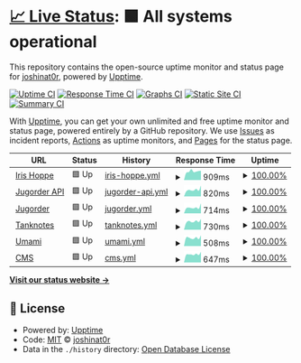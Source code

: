 # [📈 Live Status](https://joshinat0r.github.io/uptime): <!--live status--> **🟩 All systems operational**

This repository contains the open-source uptime monitor and status page for [joshinat0r](https://joshinat0r.github.io/uptime), powered by [Upptime](https://github.com/upptime/upptime).

[![Uptime CI](https://github.com/koj-co/upptime/workflows/Uptime%20CI/badge.svg)](https://github.com/koj-co/upptime/actions?query=workflow%3A%22Uptime+CI%22)
[![Response Time CI](https://github.com/koj-co/upptime/workflows/Response%20Time%20CI/badge.svg)](https://github.com/koj-co/upptime/actions?query=workflow%3A%22Response+Time+CI%22)
[![Graphs CI](https://github.com/koj-co/upptime/workflows/Graphs%20CI/badge.svg)](https://github.com/koj-co/upptime/actions?query=workflow%3A%22Graphs+CI%22)
[![Static Site CI](https://github.com/koj-co/upptime/workflows/Static%20Site%20CI/badge.svg)](https://github.com/koj-co/upptime/actions?query=workflow%3A%22Static+Site+CI%22)
[![Summary CI](https://github.com/koj-co/upptime/workflows/Summary%20CI/badge.svg)](https://github.com/koj-co/upptime/actions?query=workflow%3A%22Summary+CI%22)

With [Upptime](https://upptime.js.org), you can get your own unlimited and free uptime monitor and status page, powered entirely by a GitHub repository. We use [Issues](https://github.com/joshinat0r/uptime/issues) as incident reports, [Actions](https://github.com/joshinat0r/uptime/actions) as uptime monitors, and [Pages](https://joshinat0r.github.io/uptime) for the status page.

<!--start: status pages-->
<!-- This summary is generated by Upptime (https://github.com/upptime/upptime) -->
<!-- Do not edit this manually, your changes will be overwritten -->
<!-- prettier-ignore -->
| URL | Status | History | Response Time | Uptime |
| --- | ------ | ------- | ------------- | ------ |
| <img alt="" src="https://favicons.githubusercontent.com/irishoppe.com" height="13"> [Iris Hoppe](https://irishoppe.com) | 🟩 Up | [iris-hoppe.yml](https://github.com/joshinat0r/uptime/commits/HEAD/history/iris-hoppe.yml) | <details><summary><img alt="Response time graph" src="./graphs/iris-hoppe/response-time-week.png" height="20"> 909ms</summary><br><a href="https://joshinat0r.github.io/uptime/history/iris-hoppe"><img alt="Response time 961" src="https://img.shields.io/endpoint?url=https%3A%2F%2Fraw.githubusercontent.com%2Fjoshinat0r%2Fuptime%2FHEAD%2Fapi%2Firis-hoppe%2Fresponse-time.json"></a><br><a href="https://joshinat0r.github.io/uptime/history/iris-hoppe"><img alt="24-hour response time 971" src="https://img.shields.io/endpoint?url=https%3A%2F%2Fraw.githubusercontent.com%2Fjoshinat0r%2Fuptime%2FHEAD%2Fapi%2Firis-hoppe%2Fresponse-time-day.json"></a><br><a href="https://joshinat0r.github.io/uptime/history/iris-hoppe"><img alt="7-day response time 909" src="https://img.shields.io/endpoint?url=https%3A%2F%2Fraw.githubusercontent.com%2Fjoshinat0r%2Fuptime%2FHEAD%2Fapi%2Firis-hoppe%2Fresponse-time-week.json"></a><br><a href="https://joshinat0r.github.io/uptime/history/iris-hoppe"><img alt="30-day response time 1134" src="https://img.shields.io/endpoint?url=https%3A%2F%2Fraw.githubusercontent.com%2Fjoshinat0r%2Fuptime%2FHEAD%2Fapi%2Firis-hoppe%2Fresponse-time-month.json"></a><br><a href="https://joshinat0r.github.io/uptime/history/iris-hoppe"><img alt="1-year response time 961" src="https://img.shields.io/endpoint?url=https%3A%2F%2Fraw.githubusercontent.com%2Fjoshinat0r%2Fuptime%2FHEAD%2Fapi%2Firis-hoppe%2Fresponse-time-year.json"></a></details> | <details><summary><a href="https://joshinat0r.github.io/uptime/history/iris-hoppe">100.00%</a></summary><a href="https://joshinat0r.github.io/uptime/history/iris-hoppe"><img alt="All-time uptime 99.99%" src="https://img.shields.io/endpoint?url=https%3A%2F%2Fraw.githubusercontent.com%2Fjoshinat0r%2Fuptime%2FHEAD%2Fapi%2Firis-hoppe%2Fuptime.json"></a><br><a href="https://joshinat0r.github.io/uptime/history/iris-hoppe"><img alt="24-hour uptime 100.00%" src="https://img.shields.io/endpoint?url=https%3A%2F%2Fraw.githubusercontent.com%2Fjoshinat0r%2Fuptime%2FHEAD%2Fapi%2Firis-hoppe%2Fuptime-day.json"></a><br><a href="https://joshinat0r.github.io/uptime/history/iris-hoppe"><img alt="7-day uptime 100.00%" src="https://img.shields.io/endpoint?url=https%3A%2F%2Fraw.githubusercontent.com%2Fjoshinat0r%2Fuptime%2FHEAD%2Fapi%2Firis-hoppe%2Fuptime-week.json"></a><br><a href="https://joshinat0r.github.io/uptime/history/iris-hoppe"><img alt="30-day uptime 100.00%" src="https://img.shields.io/endpoint?url=https%3A%2F%2Fraw.githubusercontent.com%2Fjoshinat0r%2Fuptime%2FHEAD%2Fapi%2Firis-hoppe%2Fuptime-month.json"></a><br><a href="https://joshinat0r.github.io/uptime/history/iris-hoppe"><img alt="1-year uptime 99.99%" src="https://img.shields.io/endpoint?url=https%3A%2F%2Fraw.githubusercontent.com%2Fjoshinat0r%2Fuptime%2FHEAD%2Fapi%2Firis-hoppe%2Fuptime-year.json"></a></details>
| <img alt="" src="https://favicons.githubusercontent.com/api.jugorder.de" height="13"> [Jugorder API](https://api.jugorder.de/swagger) | 🟩 Up | [jugorder-api.yml](https://github.com/joshinat0r/uptime/commits/HEAD/history/jugorder-api.yml) | <details><summary><img alt="Response time graph" src="./graphs/jugorder-api/response-time-week.png" height="20"> 820ms</summary><br><a href="https://joshinat0r.github.io/uptime/history/jugorder-api"><img alt="Response time 782" src="https://img.shields.io/endpoint?url=https%3A%2F%2Fraw.githubusercontent.com%2Fjoshinat0r%2Fuptime%2FHEAD%2Fapi%2Fjugorder-api%2Fresponse-time.json"></a><br><a href="https://joshinat0r.github.io/uptime/history/jugorder-api"><img alt="24-hour response time 1316" src="https://img.shields.io/endpoint?url=https%3A%2F%2Fraw.githubusercontent.com%2Fjoshinat0r%2Fuptime%2FHEAD%2Fapi%2Fjugorder-api%2Fresponse-time-day.json"></a><br><a href="https://joshinat0r.github.io/uptime/history/jugorder-api"><img alt="7-day response time 820" src="https://img.shields.io/endpoint?url=https%3A%2F%2Fraw.githubusercontent.com%2Fjoshinat0r%2Fuptime%2FHEAD%2Fapi%2Fjugorder-api%2Fresponse-time-week.json"></a><br><a href="https://joshinat0r.github.io/uptime/history/jugorder-api"><img alt="30-day response time 854" src="https://img.shields.io/endpoint?url=https%3A%2F%2Fraw.githubusercontent.com%2Fjoshinat0r%2Fuptime%2FHEAD%2Fapi%2Fjugorder-api%2Fresponse-time-month.json"></a><br><a href="https://joshinat0r.github.io/uptime/history/jugorder-api"><img alt="1-year response time 782" src="https://img.shields.io/endpoint?url=https%3A%2F%2Fraw.githubusercontent.com%2Fjoshinat0r%2Fuptime%2FHEAD%2Fapi%2Fjugorder-api%2Fresponse-time-year.json"></a></details> | <details><summary><a href="https://joshinat0r.github.io/uptime/history/jugorder-api">100.00%</a></summary><a href="https://joshinat0r.github.io/uptime/history/jugorder-api"><img alt="All-time uptime 99.99%" src="https://img.shields.io/endpoint?url=https%3A%2F%2Fraw.githubusercontent.com%2Fjoshinat0r%2Fuptime%2FHEAD%2Fapi%2Fjugorder-api%2Fuptime.json"></a><br><a href="https://joshinat0r.github.io/uptime/history/jugorder-api"><img alt="24-hour uptime 100.00%" src="https://img.shields.io/endpoint?url=https%3A%2F%2Fraw.githubusercontent.com%2Fjoshinat0r%2Fuptime%2FHEAD%2Fapi%2Fjugorder-api%2Fuptime-day.json"></a><br><a href="https://joshinat0r.github.io/uptime/history/jugorder-api"><img alt="7-day uptime 100.00%" src="https://img.shields.io/endpoint?url=https%3A%2F%2Fraw.githubusercontent.com%2Fjoshinat0r%2Fuptime%2FHEAD%2Fapi%2Fjugorder-api%2Fuptime-week.json"></a><br><a href="https://joshinat0r.github.io/uptime/history/jugorder-api"><img alt="30-day uptime 100.00%" src="https://img.shields.io/endpoint?url=https%3A%2F%2Fraw.githubusercontent.com%2Fjoshinat0r%2Fuptime%2FHEAD%2Fapi%2Fjugorder-api%2Fuptime-month.json"></a><br><a href="https://joshinat0r.github.io/uptime/history/jugorder-api"><img alt="1-year uptime 99.99%" src="https://img.shields.io/endpoint?url=https%3A%2F%2Fraw.githubusercontent.com%2Fjoshinat0r%2Fuptime%2FHEAD%2Fapi%2Fjugorder-api%2Fuptime-year.json"></a></details>
| <img alt="" src="https://favicons.githubusercontent.com/jugorder.de" height="13"> [Jugorder](https://jugorder.de) | 🟩 Up | [jugorder.yml](https://github.com/joshinat0r/uptime/commits/HEAD/history/jugorder.yml) | <details><summary><img alt="Response time graph" src="./graphs/jugorder/response-time-week.png" height="20"> 714ms</summary><br><a href="https://joshinat0r.github.io/uptime/history/jugorder"><img alt="Response time 671" src="https://img.shields.io/endpoint?url=https%3A%2F%2Fraw.githubusercontent.com%2Fjoshinat0r%2Fuptime%2FHEAD%2Fapi%2Fjugorder%2Fresponse-time.json"></a><br><a href="https://joshinat0r.github.io/uptime/history/jugorder"><img alt="24-hour response time 1211" src="https://img.shields.io/endpoint?url=https%3A%2F%2Fraw.githubusercontent.com%2Fjoshinat0r%2Fuptime%2FHEAD%2Fapi%2Fjugorder%2Fresponse-time-day.json"></a><br><a href="https://joshinat0r.github.io/uptime/history/jugorder"><img alt="7-day response time 714" src="https://img.shields.io/endpoint?url=https%3A%2F%2Fraw.githubusercontent.com%2Fjoshinat0r%2Fuptime%2FHEAD%2Fapi%2Fjugorder%2Fresponse-time-week.json"></a><br><a href="https://joshinat0r.github.io/uptime/history/jugorder"><img alt="30-day response time 759" src="https://img.shields.io/endpoint?url=https%3A%2F%2Fraw.githubusercontent.com%2Fjoshinat0r%2Fuptime%2FHEAD%2Fapi%2Fjugorder%2Fresponse-time-month.json"></a><br><a href="https://joshinat0r.github.io/uptime/history/jugorder"><img alt="1-year response time 671" src="https://img.shields.io/endpoint?url=https%3A%2F%2Fraw.githubusercontent.com%2Fjoshinat0r%2Fuptime%2FHEAD%2Fapi%2Fjugorder%2Fresponse-time-year.json"></a></details> | <details><summary><a href="https://joshinat0r.github.io/uptime/history/jugorder">100.00%</a></summary><a href="https://joshinat0r.github.io/uptime/history/jugorder"><img alt="All-time uptime 99.99%" src="https://img.shields.io/endpoint?url=https%3A%2F%2Fraw.githubusercontent.com%2Fjoshinat0r%2Fuptime%2FHEAD%2Fapi%2Fjugorder%2Fuptime.json"></a><br><a href="https://joshinat0r.github.io/uptime/history/jugorder"><img alt="24-hour uptime 100.00%" src="https://img.shields.io/endpoint?url=https%3A%2F%2Fraw.githubusercontent.com%2Fjoshinat0r%2Fuptime%2FHEAD%2Fapi%2Fjugorder%2Fuptime-day.json"></a><br><a href="https://joshinat0r.github.io/uptime/history/jugorder"><img alt="7-day uptime 100.00%" src="https://img.shields.io/endpoint?url=https%3A%2F%2Fraw.githubusercontent.com%2Fjoshinat0r%2Fuptime%2FHEAD%2Fapi%2Fjugorder%2Fuptime-week.json"></a><br><a href="https://joshinat0r.github.io/uptime/history/jugorder"><img alt="30-day uptime 100.00%" src="https://img.shields.io/endpoint?url=https%3A%2F%2Fraw.githubusercontent.com%2Fjoshinat0r%2Fuptime%2FHEAD%2Fapi%2Fjugorder%2Fuptime-month.json"></a><br><a href="https://joshinat0r.github.io/uptime/history/jugorder"><img alt="1-year uptime 99.99%" src="https://img.shields.io/endpoint?url=https%3A%2F%2Fraw.githubusercontent.com%2Fjoshinat0r%2Fuptime%2FHEAD%2Fapi%2Fjugorder%2Fuptime-year.json"></a></details>
| <img alt="" src="https://favicons.githubusercontent.com/tanknotes.com" height="13"> [Tanknotes](https://tanknotes.com) | 🟩 Up | [tanknotes.yml](https://github.com/joshinat0r/uptime/commits/HEAD/history/tanknotes.yml) | <details><summary><img alt="Response time graph" src="./graphs/tanknotes/response-time-week.png" height="20"> 730ms</summary><br><a href="https://joshinat0r.github.io/uptime/history/tanknotes"><img alt="Response time 757" src="https://img.shields.io/endpoint?url=https%3A%2F%2Fraw.githubusercontent.com%2Fjoshinat0r%2Fuptime%2FHEAD%2Fapi%2Ftanknotes%2Fresponse-time.json"></a><br><a href="https://joshinat0r.github.io/uptime/history/tanknotes"><img alt="24-hour response time 937" src="https://img.shields.io/endpoint?url=https%3A%2F%2Fraw.githubusercontent.com%2Fjoshinat0r%2Fuptime%2FHEAD%2Fapi%2Ftanknotes%2Fresponse-time-day.json"></a><br><a href="https://joshinat0r.github.io/uptime/history/tanknotes"><img alt="7-day response time 730" src="https://img.shields.io/endpoint?url=https%3A%2F%2Fraw.githubusercontent.com%2Fjoshinat0r%2Fuptime%2FHEAD%2Fapi%2Ftanknotes%2Fresponse-time-week.json"></a><br><a href="https://joshinat0r.github.io/uptime/history/tanknotes"><img alt="30-day response time 776" src="https://img.shields.io/endpoint?url=https%3A%2F%2Fraw.githubusercontent.com%2Fjoshinat0r%2Fuptime%2FHEAD%2Fapi%2Ftanknotes%2Fresponse-time-month.json"></a><br><a href="https://joshinat0r.github.io/uptime/history/tanknotes"><img alt="1-year response time 757" src="https://img.shields.io/endpoint?url=https%3A%2F%2Fraw.githubusercontent.com%2Fjoshinat0r%2Fuptime%2FHEAD%2Fapi%2Ftanknotes%2Fresponse-time-year.json"></a></details> | <details><summary><a href="https://joshinat0r.github.io/uptime/history/tanknotes">100.00%</a></summary><a href="https://joshinat0r.github.io/uptime/history/tanknotes"><img alt="All-time uptime 99.98%" src="https://img.shields.io/endpoint?url=https%3A%2F%2Fraw.githubusercontent.com%2Fjoshinat0r%2Fuptime%2FHEAD%2Fapi%2Ftanknotes%2Fuptime.json"></a><br><a href="https://joshinat0r.github.io/uptime/history/tanknotes"><img alt="24-hour uptime 100.00%" src="https://img.shields.io/endpoint?url=https%3A%2F%2Fraw.githubusercontent.com%2Fjoshinat0r%2Fuptime%2FHEAD%2Fapi%2Ftanknotes%2Fuptime-day.json"></a><br><a href="https://joshinat0r.github.io/uptime/history/tanknotes"><img alt="7-day uptime 100.00%" src="https://img.shields.io/endpoint?url=https%3A%2F%2Fraw.githubusercontent.com%2Fjoshinat0r%2Fuptime%2FHEAD%2Fapi%2Ftanknotes%2Fuptime-week.json"></a><br><a href="https://joshinat0r.github.io/uptime/history/tanknotes"><img alt="30-day uptime 100.00%" src="https://img.shields.io/endpoint?url=https%3A%2F%2Fraw.githubusercontent.com%2Fjoshinat0r%2Fuptime%2FHEAD%2Fapi%2Ftanknotes%2Fuptime-month.json"></a><br><a href="https://joshinat0r.github.io/uptime/history/tanknotes"><img alt="1-year uptime 99.98%" src="https://img.shields.io/endpoint?url=https%3A%2F%2Fraw.githubusercontent.com%2Fjoshinat0r%2Fuptime%2FHEAD%2Fapi%2Ftanknotes%2Fuptime-year.json"></a></details>
| <img alt="" src="https://favicons.githubusercontent.com/stats.tanknotes.com" height="13"> [Umami](https://stats.tanknotes.com) | 🟩 Up | [umami.yml](https://github.com/joshinat0r/uptime/commits/HEAD/history/umami.yml) | <details><summary><img alt="Response time graph" src="./graphs/umami/response-time-week.png" height="20"> 508ms</summary><br><a href="https://joshinat0r.github.io/uptime/history/umami"><img alt="Response time 495" src="https://img.shields.io/endpoint?url=https%3A%2F%2Fraw.githubusercontent.com%2Fjoshinat0r%2Fuptime%2FHEAD%2Fapi%2Fumami%2Fresponse-time.json"></a><br><a href="https://joshinat0r.github.io/uptime/history/umami"><img alt="24-hour response time 655" src="https://img.shields.io/endpoint?url=https%3A%2F%2Fraw.githubusercontent.com%2Fjoshinat0r%2Fuptime%2FHEAD%2Fapi%2Fumami%2Fresponse-time-day.json"></a><br><a href="https://joshinat0r.github.io/uptime/history/umami"><img alt="7-day response time 508" src="https://img.shields.io/endpoint?url=https%3A%2F%2Fraw.githubusercontent.com%2Fjoshinat0r%2Fuptime%2FHEAD%2Fapi%2Fumami%2Fresponse-time-week.json"></a><br><a href="https://joshinat0r.github.io/uptime/history/umami"><img alt="30-day response time 547" src="https://img.shields.io/endpoint?url=https%3A%2F%2Fraw.githubusercontent.com%2Fjoshinat0r%2Fuptime%2FHEAD%2Fapi%2Fumami%2Fresponse-time-month.json"></a><br><a href="https://joshinat0r.github.io/uptime/history/umami"><img alt="1-year response time 495" src="https://img.shields.io/endpoint?url=https%3A%2F%2Fraw.githubusercontent.com%2Fjoshinat0r%2Fuptime%2FHEAD%2Fapi%2Fumami%2Fresponse-time-year.json"></a></details> | <details><summary><a href="https://joshinat0r.github.io/uptime/history/umami">100.00%</a></summary><a href="https://joshinat0r.github.io/uptime/history/umami"><img alt="All-time uptime 100.00%" src="https://img.shields.io/endpoint?url=https%3A%2F%2Fraw.githubusercontent.com%2Fjoshinat0r%2Fuptime%2FHEAD%2Fapi%2Fumami%2Fuptime.json"></a><br><a href="https://joshinat0r.github.io/uptime/history/umami"><img alt="24-hour uptime 100.00%" src="https://img.shields.io/endpoint?url=https%3A%2F%2Fraw.githubusercontent.com%2Fjoshinat0r%2Fuptime%2FHEAD%2Fapi%2Fumami%2Fuptime-day.json"></a><br><a href="https://joshinat0r.github.io/uptime/history/umami"><img alt="7-day uptime 100.00%" src="https://img.shields.io/endpoint?url=https%3A%2F%2Fraw.githubusercontent.com%2Fjoshinat0r%2Fuptime%2FHEAD%2Fapi%2Fumami%2Fuptime-week.json"></a><br><a href="https://joshinat0r.github.io/uptime/history/umami"><img alt="30-day uptime 100.00%" src="https://img.shields.io/endpoint?url=https%3A%2F%2Fraw.githubusercontent.com%2Fjoshinat0r%2Fuptime%2FHEAD%2Fapi%2Fumami%2Fuptime-month.json"></a><br><a href="https://joshinat0r.github.io/uptime/history/umami"><img alt="1-year uptime 100.00%" src="https://img.shields.io/endpoint?url=https%3A%2F%2Fraw.githubusercontent.com%2Fjoshinat0r%2Fuptime%2FHEAD%2Fapi%2Fumami%2Fuptime-year.json"></a></details>
| <img alt="" src="https://favicons.githubusercontent.com/cms.tanknotes.com" height="13"> [CMS](https://cms.tanknotes.com) | 🟩 Up | [cms.yml](https://github.com/joshinat0r/uptime/commits/HEAD/history/cms.yml) | <details><summary><img alt="Response time graph" src="./graphs/cms/response-time-week.png" height="20"> 647ms</summary><br><a href="https://joshinat0r.github.io/uptime/history/cms"><img alt="Response time 609" src="https://img.shields.io/endpoint?url=https%3A%2F%2Fraw.githubusercontent.com%2Fjoshinat0r%2Fuptime%2FHEAD%2Fapi%2Fcms%2Fresponse-time.json"></a><br><a href="https://joshinat0r.github.io/uptime/history/cms"><img alt="24-hour response time 829" src="https://img.shields.io/endpoint?url=https%3A%2F%2Fraw.githubusercontent.com%2Fjoshinat0r%2Fuptime%2FHEAD%2Fapi%2Fcms%2Fresponse-time-day.json"></a><br><a href="https://joshinat0r.github.io/uptime/history/cms"><img alt="7-day response time 647" src="https://img.shields.io/endpoint?url=https%3A%2F%2Fraw.githubusercontent.com%2Fjoshinat0r%2Fuptime%2FHEAD%2Fapi%2Fcms%2Fresponse-time-week.json"></a><br><a href="https://joshinat0r.github.io/uptime/history/cms"><img alt="30-day response time 660" src="https://img.shields.io/endpoint?url=https%3A%2F%2Fraw.githubusercontent.com%2Fjoshinat0r%2Fuptime%2FHEAD%2Fapi%2Fcms%2Fresponse-time-month.json"></a><br><a href="https://joshinat0r.github.io/uptime/history/cms"><img alt="1-year response time 609" src="https://img.shields.io/endpoint?url=https%3A%2F%2Fraw.githubusercontent.com%2Fjoshinat0r%2Fuptime%2FHEAD%2Fapi%2Fcms%2Fresponse-time-year.json"></a></details> | <details><summary><a href="https://joshinat0r.github.io/uptime/history/cms">100.00%</a></summary><a href="https://joshinat0r.github.io/uptime/history/cms"><img alt="All-time uptime 99.98%" src="https://img.shields.io/endpoint?url=https%3A%2F%2Fraw.githubusercontent.com%2Fjoshinat0r%2Fuptime%2FHEAD%2Fapi%2Fcms%2Fuptime.json"></a><br><a href="https://joshinat0r.github.io/uptime/history/cms"><img alt="24-hour uptime 100.00%" src="https://img.shields.io/endpoint?url=https%3A%2F%2Fraw.githubusercontent.com%2Fjoshinat0r%2Fuptime%2FHEAD%2Fapi%2Fcms%2Fuptime-day.json"></a><br><a href="https://joshinat0r.github.io/uptime/history/cms"><img alt="7-day uptime 100.00%" src="https://img.shields.io/endpoint?url=https%3A%2F%2Fraw.githubusercontent.com%2Fjoshinat0r%2Fuptime%2FHEAD%2Fapi%2Fcms%2Fuptime-week.json"></a><br><a href="https://joshinat0r.github.io/uptime/history/cms"><img alt="30-day uptime 100.00%" src="https://img.shields.io/endpoint?url=https%3A%2F%2Fraw.githubusercontent.com%2Fjoshinat0r%2Fuptime%2FHEAD%2Fapi%2Fcms%2Fuptime-month.json"></a><br><a href="https://joshinat0r.github.io/uptime/history/cms"><img alt="1-year uptime 99.98%" src="https://img.shields.io/endpoint?url=https%3A%2F%2Fraw.githubusercontent.com%2Fjoshinat0r%2Fuptime%2FHEAD%2Fapi%2Fcms%2Fuptime-year.json"></a></details>

<!--end: status pages-->

[**Visit our status website →**](https://joshinat0r.github.io/uptime)

## 📄 License

- Powered by: [Upptime](https://github.com/upptime/upptime)
- Code: [MIT](./LICENSE) © [joshinat0r](https://joshinat0r.github.io/uptime)
- Data in the `./history` directory: [Open Database License](https://opendatacommons.org/licenses/odbl/1-0/)
